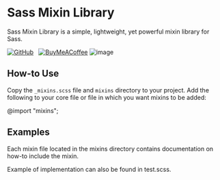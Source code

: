 # Sass Mixin Library

Sass Mixin Library is a simple, lightweight, yet powerful mixin library for Sass.

[![GitHub](https://srv-cdn.himpfen.io/badges/github/github-square-large.svg)](https://clicksrv.net/3L) &nbsp; [![BuyMeACoffee](https://srv-cdn.himpfen.io/badges/buymeacoffee/buymeacoffee-square-large.svg)](https://clicksrv.net/3M)
![image](https://user-images.githubusercontent.com/1442931/118193303-77135280-b415-11eb-8e68-055444eac138.png)

## How-to Use

Copy the `_mixins.scss` file and `mixins` directory to your project. Add the following to your core file or file in which you want mixins to be added:

  @import "mixins";

## Examples

Each mixin file located in the mixins directory contains documentation on how-to include the mixin.

Example of implementation can also be found in test.scss.
